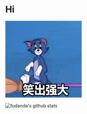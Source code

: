 # Hi

![笑出强大](img/1.gif)

![fudanda's github stats](https://github-readme-stats.vercel.app/api?username=fudanda&show_icons=true&line_height=30)
